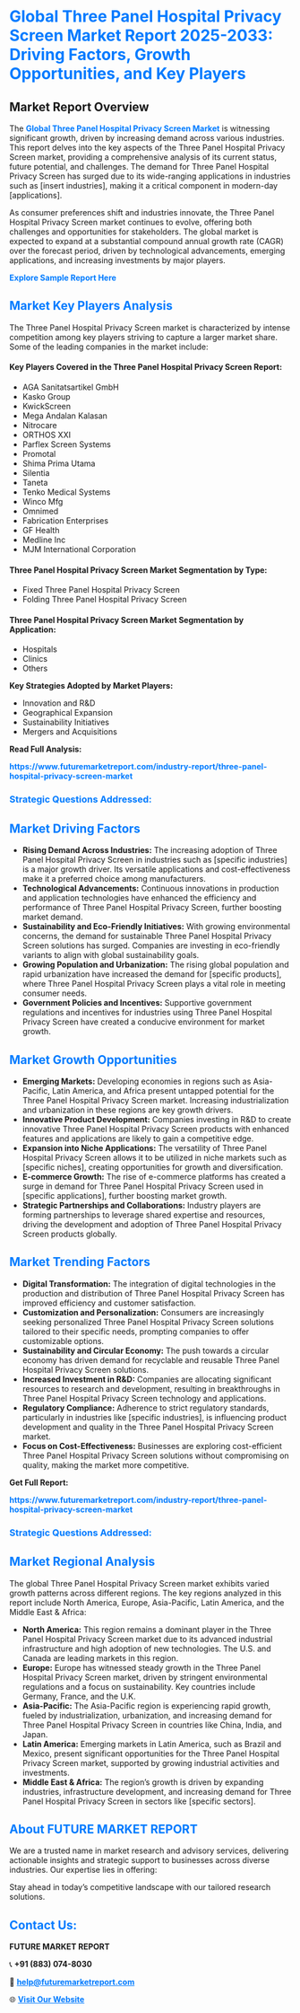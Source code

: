<h1 style="color: #007BFF;">Global Three Panel Hospital Privacy Screen Market Report 2025-2033: Driving Factors, Growth Opportunities, and Key Players</h1>

<section id="overview">
<h2>Market Report Overview</h2>
<p>The <a href="https://www.futuremarketreport.com/industry-report/three-panel-hospital-privacy-screen-market" style="color: #007BFF; text-decoration: none;"><strong>Global Three Panel Hospital Privacy Screen Market</strong></a> is witnessing significant growth, driven by increasing demand across various industries. This report delves into the key aspects of the Three Panel Hospital Privacy Screen market, providing a comprehensive analysis of its current status, future potential, and challenges. The demand for Three Panel Hospital Privacy Screen has surged due to its wide-ranging applications in industries such as [insert industries], making it a critical component in modern-day [applications].</p>
<p>As consumer preferences shift and industries innovate, the Three Panel Hospital Privacy Screen market continues to evolve, offering both challenges and opportunities for stakeholders. The global market is expected to expand at a substantial compound annual growth rate (CAGR) over the forecast period, driven by technological advancements, emerging applications, and increasing investments by major players.</p>
</section>

<section id="overview">
<p><a href="https://www.futuremarketreport.com/request-sample/reportId=60993" style="color: #007BFF; text-decoration: none;"><strong>Explore Sample Report Here</strong></a></p>
</section>

<section id="key-players">
<h2 style="color: #007BFF;">Market Key Players Analysis</h2>
<p>The Three Panel Hospital Privacy Screen market is characterized by intense competition among key players striving to capture a larger market share. Some of the leading companies in the market include:</p>
<h4>Key Players Covered in the Three Panel Hospital Privacy Screen Report:</h4>
<ul><li>AGA Sanitatsartikel GmbH</li><li>Kasko Group</li><li>KwickScreen</li><li>Mega Andalan Kalasan</li><li>Nitrocare</li><li>ORTHOS XXI</li><li>Parflex Screen Systems</li><li>Promotal</li><li>Shima Prima Utama</li><li>Silentia</li><li>Taneta</li><li>Tenko Medical Systems</li><li>Winco Mfg</li><li>Omnimed</li><li>Fabrication Enterprises</li><li>GF Health</li><li>Medline Inc</li><li>MJM International Corporation</li></ul>
<h4>Three Panel Hospital Privacy Screen Market Segmentation by Type:</h4>
<ul><li>Fixed Three Panel Hospital Privacy Screen</li><li>Folding Three Panel Hospital Privacy Screen</li></ul>

<h4>Three Panel Hospital Privacy Screen Market Segmentation by Application:</h4>
<ul><li>Hospitals</li><li>Clinics</li><li>Others</li></ul>
<p><strong>Key Strategies Adopted by Market Players:</strong></p>
<ul>
<li>Innovation and R&D</li>
<li>Geographical Expansion</li>
<li>Sustainability Initiatives</li>
<li>Mergers and Acquisitions</li>
</ul>
</section>

<section>
<p><strong>Read Full Analysis: </strong></p><a href="https://www.futuremarketreport.com/industry-report/three-panel-hospital-privacy-screen-market" style="color: #007BFF; text-decoration: none;"><strong>https://www.futuremarketreport.com/industry-report/three-panel-hospital-privacy-screen-market</strong></a>
<h3 style="color: #007BFF;">Strategic Questions Addressed:</h3>
</section>

<section id="driving-factors">
<h2 style="color: #007BFF;">Market Driving Factors</h2>
<ul>
<li><strong>Rising Demand Across Industries:</strong> The increasing adoption of Three Panel Hospital Privacy Screen in industries such as [specific industries] is a major growth driver. Its versatile applications and cost-effectiveness make it a preferred choice among manufacturers.</li>
<li><strong>Technological Advancements:</strong> Continuous innovations in production and application technologies have enhanced the efficiency and performance of Three Panel Hospital Privacy Screen, further boosting market demand.</li>
<li><strong>Sustainability and Eco-Friendly Initiatives:</strong> With growing environmental concerns, the demand for sustainable Three Panel Hospital Privacy Screen solutions has surged. Companies are investing in eco-friendly variants to align with global sustainability goals.</li>
<li><strong>Growing Population and Urbanization:</strong> The rising global population and rapid urbanization have increased the demand for [specific products], where Three Panel Hospital Privacy Screen plays a vital role in meeting consumer needs.</li>
<li><strong>Government Policies and Incentives:</strong> Supportive government regulations and incentives for industries using Three Panel Hospital Privacy Screen have created a conducive environment for market growth.</li>
</ul>
</section>

<section id="growth-opportunities">
<h2 style="color: #007BFF;">Market Growth Opportunities</h2>
<ul>
<li><strong>Emerging Markets:</strong> Developing economies in regions such as Asia-Pacific, Latin America, and Africa present untapped potential for the Three Panel Hospital Privacy Screen market. Increasing industrialization and urbanization in these regions are key growth drivers.</li>
<li><strong>Innovative Product Development:</strong> Companies investing in R&D to create innovative Three Panel Hospital Privacy Screen products with enhanced features and applications are likely to gain a competitive edge.</li>
<li><strong>Expansion into Niche Applications:</strong> The versatility of Three Panel Hospital Privacy Screen allows it to be utilized in niche markets such as [specific niches], creating opportunities for growth and diversification.</li>
<li><strong>E-commerce Growth:</strong> The rise of e-commerce platforms has created a surge in demand for Three Panel Hospital Privacy Screen used in [specific applications], further boosting market growth.</li>
<li><strong>Strategic Partnerships and Collaborations:</strong> Industry players are forming partnerships to leverage shared expertise and resources, driving the development and adoption of Three Panel Hospital Privacy Screen products globally.</li>
</ul>
</section>

<section id="trending-factors">
<h2 style="color: #007BFF;">Market Trending Factors</h2>
<ul>
<li><strong>Digital Transformation:</strong> The integration of digital technologies in the production and distribution of Three Panel Hospital Privacy Screen has improved efficiency and customer satisfaction.</li>
<li><strong>Customization and Personalization:</strong> Consumers are increasingly seeking personalized Three Panel Hospital Privacy Screen solutions tailored to their specific needs, prompting companies to offer customizable options.</li>
<li><strong>Sustainability and Circular Economy:</strong> The push towards a circular economy has driven demand for recyclable and reusable Three Panel Hospital Privacy Screen solutions.</li>
<li><strong>Increased Investment in R&D:</strong> Companies are allocating significant resources to research and development, resulting in breakthroughs in Three Panel Hospital Privacy Screen technology and applications.</li>
<li><strong>Regulatory Compliance:</strong> Adherence to strict regulatory standards, particularly in industries like [specific industries], is influencing product development and quality in the Three Panel Hospital Privacy Screen market.</li>
<li><strong>Focus on Cost-Effectiveness:</strong> Businesses are exploring cost-efficient Three Panel Hospital Privacy Screen solutions without compromising on quality, making the market more competitive.</li>
</ul>
</section>

<section>
<p><strong>Get Full Report: </strong></p><a href="https://www.futuremarketreport.com/industry-report/three-panel-hospital-privacy-screen-market" style="color: #007BFF; text-decoration: none;"><strong>https://www.futuremarketreport.com/industry-report/three-panel-hospital-privacy-screen-market</strong></a>
<h3 style="color: #007BFF;">Strategic Questions Addressed:</h3>
</section>


<section id="regional-analysis">
<h2 style="color: #007BFF;">Market Regional Analysis</h2>
<p>The global Three Panel Hospital Privacy Screen market exhibits varied growth patterns across different regions. The key regions analyzed in this report include North America, Europe, Asia-Pacific, Latin America, and the Middle East & Africa:</p>
<ul>
<li><strong>North America:</strong> This region remains a dominant player in the Three Panel Hospital Privacy Screen market due to its advanced industrial infrastructure and high adoption of new technologies. The U.S. and Canada are leading markets in this region.</li>
<li><strong>Europe:</strong> Europe has witnessed steady growth in the Three Panel Hospital Privacy Screen market, driven by stringent environmental regulations and a focus on sustainability. Key countries include Germany, France, and the U.K.</li>
<li><strong>Asia-Pacific:</strong> The Asia-Pacific region is experiencing rapid growth, fueled by industrialization, urbanization, and increasing demand for Three Panel Hospital Privacy Screen in countries like China, India, and Japan.</li>
<li><strong>Latin America:</strong> Emerging markets in Latin America, such as Brazil and Mexico, present significant opportunities for the Three Panel Hospital Privacy Screen market, supported by growing industrial activities and investments.</li>
<li><strong>Middle East & Africa:</strong> The region’s growth is driven by expanding industries, infrastructure development, and increasing demand for Three Panel Hospital Privacy Screen in sectors like [specific sectors].</li>
</ul>
</section>

<footer>
<h2 style="color: #007BFF;">About FUTURE MARKET REPORT</h2>
<p>We are a trusted name in market research and advisory services, delivering actionable insights and strategic support to businesses across diverse industries. Our expertise lies in offering:</p>

<p>Stay ahead in today’s competitive landscape with our tailored research solutions.</p>

<h2 style="color: #007BFF;">Contact Us:</h2>
<p><strong>FUTURE MARKET REPORT</strong></p>
<p>📞 <strong>+91 (883) 074-8030</strong></p>
<p>📧 <strong><a href="mailto:help@futuremarketreport.com" style="color: #007BFF;">help@futuremarketreport.com</a></strong></p>
<p>🌐 <strong><a href="https://www.futuremarketreport.com/" style="color: #007BFF;">Visit Our Website</a></strong></p>
</footer>